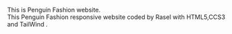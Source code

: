 This is Penguin Fashion website.
<br>
This Penguin Fashion responsive website coded by Rasel with HTML5,CCS3 and TailWind .
